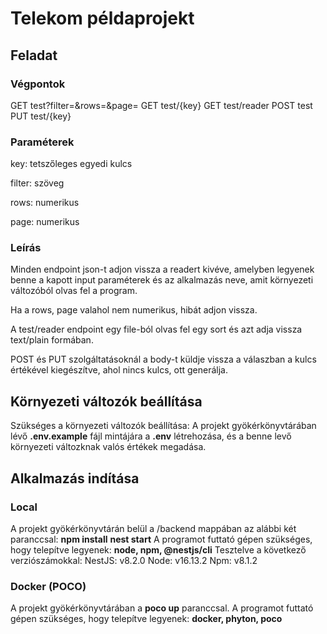# Telekom példaprojekt

## Feladat

### Végpontok
GET test?filter=&rows=&page=
GET test/{key}
GET test/reader
POST test
PUT test/{key}
 

### Paraméterek
key: tetszőleges egyedi kulcs

filter: szöveg

rows: numerikus

page: numerikus


### Leírás

Minden endpoint json-t adjon vissza a readert kivéve, amelyben legyenek benne a kapott input paraméterek és az alkalmazás neve, amit környezeti változóból olvas fel a program.

Ha a rows, page valahol nem numerikus, hibát adjon vissza.

A test/reader endpoint egy file-ból olvas fel egy sort és azt adja vissza text/plain formában.

POST és PUT szolgáltatásoknál a body-t küldje vissza a válaszban a kulcs értékével kiegészítve, ahol nincs kulcs, ott generálja.


## Környezeti változók beállítása
Szükséges a környezeti változók beállítása: A projekt gyökérkönyvtárában lévő **.env.example** fájl mintájára a **.env** létrehozása, és a benne levő környezeti változknak valós értékek megadása.


## Alkalmazás indítása

### Local
A projekt gyökérkönyvtárán belül a /backend mappában az alábbi két paranccsal:
**npm install**
**nest start** 
A programot futtató gépen szükséges, hogy telepítve legyenek: **node, npm, @nestjs/cli** 
Tesztelve a következő verziószámokkal: 
NestJS: v8.2.0
Node: v16.13.2
Npm: v8.1.2

### Docker (POCO)
A projekt gyökérkönyvtárában a **poco up** paranccsal.
A programot futtató gépen szükséges, hogy telepítve legyenek: **docker, phyton, poco**